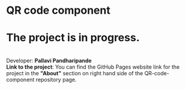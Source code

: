 # QR code component
# The project is in progress.

<br>
Developer: <b>Pallavi Pandharipande</b>
<br>
<b>Link to the project</b>: You can find the GitHub Pages website link for the project in the <b>"About"</b> section on right hand side of the QR-code-component repository page.


